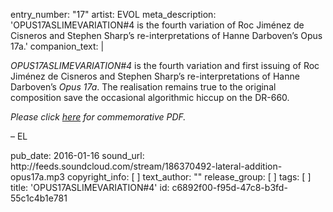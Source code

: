 entry_number: "17"
artist: EVOL
meta_description: 'OPUS17ASLIMEVARIATION#4 is the fourth variation of Roc Jiménez de Cisneros and Stephen Sharp’s re-interpretations of Hanne Darboven’s Opus 17a.'
companion_text: |
  <p><i>OPUS17ASLIMEVARIATION#4</i> is the fourth variation and first issuing of Roc Jiménez de Cisneros and Stephen Sharp’s re-interpretations of Hanne Darboven’s <i>Opus 17a</i>. The realisation remains true to the original composition save the occasional algorithmic hiccup on the DR-660.
  </p>
  <p><i>Please click <a class="ext" href="http://lateraladdition.org/OPUS17ASLIMEVARIATION4_A1.pdf" target="_blank">here</a> for commemorative PDF.</i>
  </p>
  <p>– EL
  </p>
pub_date: 2016-01-16
sound_url: http://feeds.soundcloud.com/stream/186370492-lateral-addition-opus17a.mp3
copyright_info: [ ]
text_author: ""
release_group: [ ]
tags: [ ]
title: 'OPUS17ASLIMEVARIATION#4'
id: c6892f00-f95d-47c8-b3fd-55c1c4b1e781

